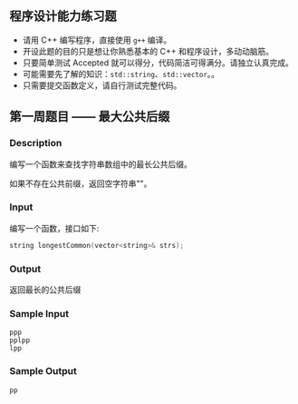 ## 程序设计能力练习题

- 请用 C++ 编写程序，直接使用 `g++` 编译。
- 开设此题的目的只是想让你熟悉基本的 C++ 和程序设计，多动动脑筋。
- 只要简单测试 Accepted 就可以得分，代码简洁可得满分。请独立认真完成。
- 可能需要先了解的知识：`std::string`、`std::vector`。。
- 只需要提交函数定义，请自行测试完整代码。

## 第一周题目 —— 最大公共后缀

### Description

编写一个函数来查找字符串数组中的最长公共后缀。

如果不存在公共前缀，返回空字符串""。

### Input
编写一个函数，接口如下:

```cpp
string longestCommon(vector<string>& strs);
```

### Output

返回最长的公共后缀

### Sample Input

```
ppp
pplpp
lpp
```

### Sample Output

```
pp
```